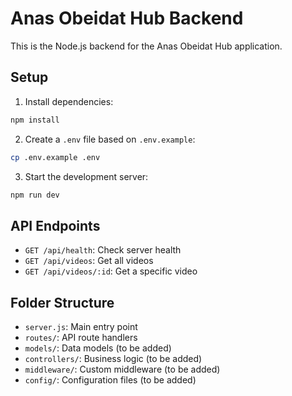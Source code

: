 
# Anas Obeidat Hub Backend

This is the Node.js backend for the Anas Obeidat Hub application.

## Setup

1. Install dependencies:
```bash
npm install
```

2. Create a `.env` file based on `.env.example`:
```bash
cp .env.example .env
```

3. Start the development server:
```bash
npm run dev
```

## API Endpoints

- `GET /api/health`: Check server health
- `GET /api/videos`: Get all videos
- `GET /api/videos/:id`: Get a specific video

## Folder Structure

- `server.js`: Main entry point
- `routes/`: API route handlers
- `models/`: Data models (to be added)
- `controllers/`: Business logic (to be added)
- `middleware/`: Custom middleware (to be added)
- `config/`: Configuration files (to be added)
